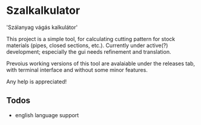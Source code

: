 # Szalkalkulator
'Szálanyag vágás kalkulátor'

This project is a simple tool, for calculating cutting pattern for stock materials (pipes, closed sections, etc.).
Currently under active(?) development; especially the gui needs refinement and translation.

Prevoius working versions of this tool are avalaiable under the releases tab, with terminal interface and without some minor features.

Any help is appreciated!

## Todos
* english language support
